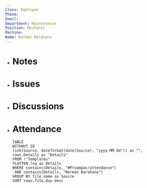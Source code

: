 ```yaml
---
Class: Employee
Phone: 
Email: 
Department: Maintenance
Position: Mechanic
Machine: 
Name: Norman Barahona
---
```

- # Notes
- # Issues
- # Discussions
- # Attendance
  
  ```dataview
  TABLE
  WITHOUT ID
  link(Source, dateformat(date(Source), "yyyy-MM-dd")) as "",
  rows.Details as "Details"
  FROM !"Templates"
  FLATTEN log as Details
  WHERE contains(Details, "#Proampac/attendance")
   AND contains(Details, "Norman Barahona")
  GROUP BY file.name as Source
  SORT rows.file.day desc
  ```